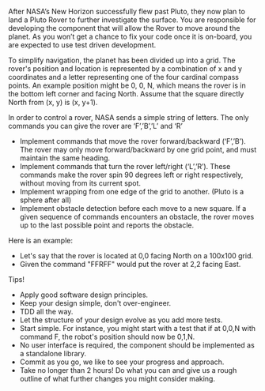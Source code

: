 After NASA’s New Horizon successfully flew past Pluto, they now plan to land a Pluto Rover
to further investigate the surface. You are responsible for developing the component that will
allow the Rover to move around the planet. As you won’t get a chance to fix your code once
it is on-board, you are expected to use test driven development.

To simplify navigation, the planet has been divided up into a grid. The rover's position and
location is represented by a combination of x and y coordinates and a letter representing one
of the four cardinal compass points. An example position might be 0, 0, N, which means the
rover is in the bottom left corner and facing North. Assume that the square directly North
from (x, y) is (x, y+1).

In order to control a rover, NASA sends a simple string of letters. The only commands you
can give the rover are ‘F’,’B’,’L’ and ‘R’

- Implement commands that move the rover forward/backward (‘F’,’B’). The rover may
only move forward/backward by one grid point, and must maintain the same heading.
- Implement commands that turn the rover left/right (‘L’,’R’). These commands make
the rover spin 90 degrees left or right respectively, without moving from its current
spot.
- Implement wrapping from one edge of the grid to another. (Pluto is a sphere after all)
- Implement obstacle detection before each move to a new square. If a given
sequence of commands encounters an obstacle, the rover moves up to the last
possible point and reports the obstacle.

Here is an example:
- Let's say that the rover is located at 0,0 facing North on a 100x100 grid.
- Given the command "FFRFF" would put the rover at 2,2 facing East.

Tips!
- Apply good software design principles.
- Keep your design simple, don't over-engineer.
- TDD all the way.
- Let the structure of your design evolve as you add more tests.
- Start simple. For instance, you might start with a test that if at 0,0,N with command F,
the robot's position should now be 0,1,N.
- No user interface is required, the component should be implemented as a standalone
library.
- Commit as you go, we like to see your progress and approach.
- Take no longer than 2 hours! Do what you can and give us a rough outline of what
further changes you might consider making.
